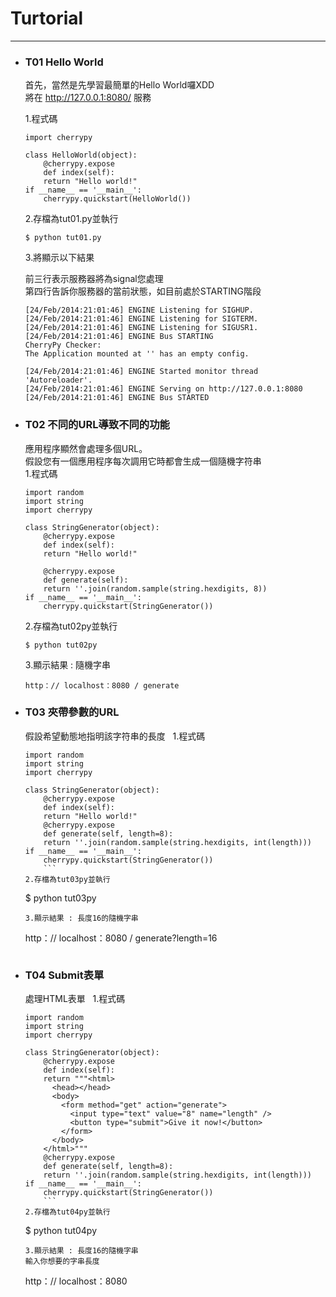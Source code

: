 # Turtorial
******
+ ### T01 Hello World
	首先，當然是先學習最簡單的Hello World囉XDD  
	將在 http://127.0.0.1:8080/ 服務  
	
	1.程式碼
	```
	import cherrypy
	
	class HelloWorld(object):
	    @cherrypy.expose
	    def index(self):
		return "Hello world!"	
	if __name__ == '__main__':
	    cherrypy.quickstart(HelloWorld())
	```
	2.存檔為tut01.py並執行
	```
	$ python tut01.py
	```
	3.將顯示以下結果  
	
	前三行表示服務器將為signal您處理  
	第四行告訴你服務器的當前狀態，如目前處於STARTING階段  
	
	```
	[24/Feb/2014:21:01:46] ENGINE Listening for SIGHUP.
	[24/Feb/2014:21:01:46] ENGINE Listening for SIGTERM.
	[24/Feb/2014:21:01:46] ENGINE Listening for SIGUSR1.
	[24/Feb/2014:21:01:46] ENGINE Bus STARTING
	CherryPy Checker:
	The Application mounted at '' has an empty config.

	[24/Feb/2014:21:01:46] ENGINE Started monitor thread 'Autoreloader'.
	[24/Feb/2014:21:01:46] ENGINE Serving on http://127.0.0.1:8080
	[24/Feb/2014:21:01:46] ENGINE Bus STARTED
	```
+ ### T02 不同的URL導致不同的功能
	應用程序顯然會處理多個URL。  
	假設您有一個應用程序每次調用它時都會生成一個隨機字符串  
	1.程式碼
	```
	import random
	import string
	import cherrypy

	class StringGenerator(object):
	    @cherrypy.expose
	    def index(self):
		return "Hello world!"

	    @cherrypy.expose
	    def generate(self):
		return ''.join(random.sample(string.hexdigits, 8))
	if __name__ == '__main__':
	    cherrypy.quickstart(StringGenerator())
	```
	2.存檔為tut02py並執行
	```
	$ python tut02py
	```
	3.顯示結果 : 隨機字串
	```
	http：// localhost：8080 / generate
	```
+ ### T03 夾帶參數的URL
	假設希望動態地指明該字符串的長度  
	1.程式碼
	```
	import random
	import string
	import cherrypy

	class StringGenerator(object):
	    @cherrypy.expose
	    def index(self):
		return "Hello world!"
	    @cherrypy.expose
	    def generate(self, length=8):
		return ''.join(random.sample(string.hexdigits, int(length)))
	if __name__ == '__main__':
	    cherrypy.quickstart(StringGenerator())
    	```
	2.存檔為tut03py並執行
	```
	$ python tut03py
	```
	3.顯示結果 : 長度16的隨機字串
	```
	http：// localhost：8080 / generate?length=16
	```
+ ### T04 Submit表單
	處理HTML表單  
	1.程式碼
	```
	import random
	import string
	import cherrypy

	class StringGenerator(object):
	    @cherrypy.expose
	    def index(self):
		return """<html>
		  <head></head>
		  <body>
		    <form method="get" action="generate">
		      <input type="text" value="8" name="length" />
		      <button type="submit">Give it now!</button>
		    </form>
		  </body>
		</html>"""
	    @cherrypy.expose
	    def generate(self, length=8):
		return ''.join(random.sample(string.hexdigits, int(length)))
	if __name__ == '__main__':
	    cherrypy.quickstart(StringGenerator())
    	```
	2.存檔為tut04py並執行
	```
	$ python tut04py
	```
	3.顯示結果 : 長度16的隨機字串  
	輸入你想要的字串長度
	```
	http：// localhost：8080
	```








